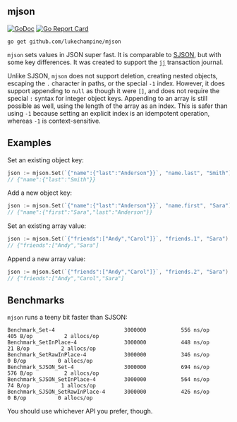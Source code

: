 mjson
-----

[![GoDoc](https://godoc.org/github.com/lukechampine/mjson?status.svg)](https://godoc.org/github.com/lukechampine/mjson)
[![Go Report Card](http://goreportcard.com/badge/github.com/lukechampine/mjson)](https://goreportcard.com/report/github.com/lukechampine/mjson)

```
go get github.com/lukechampine/mjson
```

`mjson` sets values in JSON super fast. It is comparable to [SJSON](https://github.com/tidwall/sjson), but
with some key differences. It was created to support the [`jj`](https://github.com/lukechampine/jj) transaction journal.

Unlike SJSON, `mjson` does not support deletion, creating nested objects,
escaping the `.` character in paths, or the special `-1` index. However, it
does support appending to `null` as though it were `[]`, and does not require
the special `:` syntax for integer object keys. Appending to an array is still
possible as well, using the length of the array as an index. This is safer
than using `-1` because setting an explicit index is an idempotent operation,
whereas `-1` is context-sensitive.


## Examples ##

Set an existing object key:
```go
json := mjson.Set(`{"name":{"last":"Anderson"}}`, "name.last", "Smith")
// {"name":{"last":"Smith"}}
```

Add a new object key:
```go
json := mjson.Set(`{"name":{"last":"Anderson"}}`, "name.first", "Sara")
// {"name":{"first":"Sara","last":"Anderson"}}
```

Set an existing array value:
```go
json := mjson.Set(`{"friends":["Andy","Carol"]}`, "friends.1", "Sara")
// {"friends":["Andy","Sara"]
```

Append a new array value:
```go
json := mjson.Set(`{"friends":["Andy","Carol"]}`, "friends.2", "Sara")
// {"friends":["Andy","Carol","Sara"]
```


## Benchmarks ##

`mjson` runs a teeny bit faster than SJSON:

```
Benchmark_Set-4                   	 3000000	       556 ns/op	     405 B/op	       2 allocs/op
Benchmark_SetInPlace-4            	 3000000	       448 ns/op	      21 B/op	       2 allocs/op
Benchmark_SetRawInPlace-4         	 3000000	       346 ns/op	       0 B/op	       0 allocs/op
Benchmark_SJSON_Set-4             	 3000000	       694 ns/op	     576 B/op	       2 allocs/op
Benchmark_SJSON_SetInPlace-4      	 3000000	       564 ns/op	      74 B/op	       1 allocs/op
Benchmark_SJSON_SetRawInPlace-4   	 3000000	       426 ns/op	       0 B/op	       0 allocs/op
```

You should use whichever API you prefer, though.